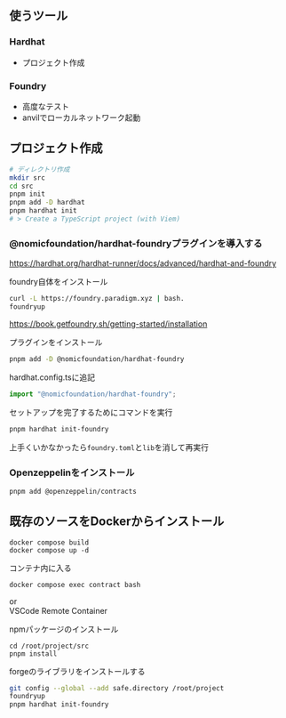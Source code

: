 ## 使うツール
### Hardhat
- プロジェクト作成

### Foundry
- 高度なテスト
- anvilでローカルネットワーク起動

## プロジェクト作成
```sh
# ディレクトリ作成
mkdir src
cd src
pnpm init
pnpm add -D hardhat
pnpm hardhat init
# > Create a TypeScript project (with Viem)
```

### @nomicfoundation/hardhat-foundryプラグインを導入する
https://hardhat.org/hardhat-runner/docs/advanced/hardhat-and-foundry

foundry自体をインストール
```sh
curl -L https://foundry.paradigm.xyz | bash.
foundryup
```
https://book.getfoundry.sh/getting-started/installation

プラグインをインストール
```sh
pnpm add -D @nomicfoundation/hardhat-foundry
```

hardhat.config.tsに追記
```ts
import "@nomicfoundation/hardhat-foundry";
```

セットアップを完了するためにコマンドを実行
```sh
pnpm hardhat init-foundry
```
上手くいかなかったら`foundry.toml`と`lib`を消して再実行

### Openzeppelinをインストール
```sh
pnpm add @openzeppelin/contracts
```

## 既存のソースをDockerからインストール
```
docker compose build
docker compose up -d
```

コンテナ内に入る
```
docker compose exec contract bash
```
or  
VSCode Remote Container

npmパッケージのインストール
```
cd /root/project/src
pnpm install
```

forgeのライブラリをインストールする
```sh
git config --global --add safe.directory /root/project
foundryup
pnpm hardhat init-foundry
```
